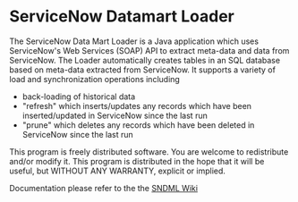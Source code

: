 # ServiceNow Datamart Loader

The ServiceNow Data Mart Loader is a Java application which uses ServiceNow's Web Services (SOAP) API to extract meta-data and data from ServiceNow. The Loader automatically creates tables in an SQL database based on meta-data extracted from ServiceNow. It supports a variety of load and synchronization operations including 
* back-loading of historical data
* "refresh" which inserts/updates any records which have been inserted/updated in ServiceNow since the last run
* "prune" which deletes any records which have been deleted in ServiceNow since the last run

This program is freely distributed software. You are welcome to redistribute and/or modify it. This program is distributed in the hope that it will be useful, but WITHOUT ANY WARRANTY, explicit or implied. 

Documentation please refer to the the [SNDML Wiki](https://github.com/gflewis/sndml/wiki)
